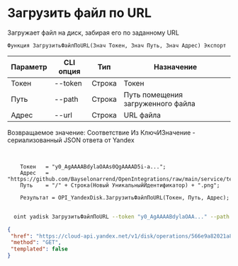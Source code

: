 ﻿---
sidebar_position: 11
---

# Загрузить файл по URL
 Загружает файл на диск, забирая его по заданному URL



`Функция ЗагрузитьФайлПоURL(Знач Токен, Знач Путь, Знач Адрес) Экспорт`

  | Параметр | CLI опция | Тип | Назначение |
  |-|-|-|-|
  | Токен | --token | Строка | Токен |
  | Путь | --path | Строка | Путь помещения загруженного файла |
  | Адрес | --url | Строка | URL файла |

  
  Возвращаемое значение:   Соответствие Из КлючИЗначение - сериализованный JSON ответа от Yandex

<br/>




```bsl title="Пример кода"
    Токен   = "y0_AgAAAABdylaOAAs0QgAAAAD5i-a...";
    Адрес   = "https://github.com/Bayselonarrend/OpenIntegrations/raw/main/service/test_data/picture.jpg";
    Путь    = "/" + Строка(Новый УникальныйИдентификатор) + ".png";

    Результат = OPI_YandexDisk.ЗагрузитьФайлПоURL(Токен, Путь, Адрес);
```



```sh title="Пример команды CLI"
    
  oint yadisk ЗагрузитьФайлПоURL --token "y0_AgAAAABdylaOAA..." --path "/Альпака.png" --url "https://raw.githubusercontent.com/Bayselonarrend/OpenIntegrations/main/Media/logo.png"

```

```json title="Результат"
{
 "href": "https://cloud-api.yandex.net/v1/disk/operations/566e9a82021a8bd5e09f8241b896e400c22855aed693f7c2ee0e0288e2c9adc1",
 "method": "GET",
 "templated": false
}
```
